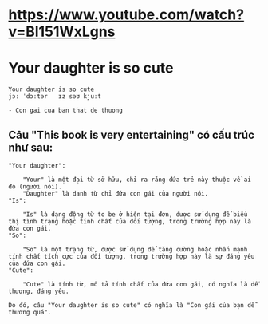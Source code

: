 # https://www.youtube.com/watch?v=Bl151WxLgns

# Your daughter is so cute

```base
Your daughter is so cute
jɔː ˈdɔːtər   ɪz səʊ kjuːt
```

    - Con gai cua ban that de thuong

## Câu "This book is very entertaining" có cấu trúc như sau:

    "Your daughter":

        "Your" là một đại từ sở hữu, chỉ ra rằng đứa trẻ này thuộc về ai đó (người nói).
        "Daughter" là danh từ chỉ đứa con gái của người nói.
    "Is":

        "Is" là dạng động từ to be ở hiện tại đơn, được sử dụng để biểu thị tình trạng hoặc tính chất của đối tượng, trong trường hợp này là đứa con gái.
    "So":

        "So" là một trạng từ, được sử dụng để tăng cường hoặc nhấn mạnh tính chất tích cực của đối tượng, trong trường hợp này là sự đáng yêu của đứa con gái.
    "Cute":

        "Cute" là tính từ, mô tả tính chất của đứa con gái, có nghĩa là dễ thương, đáng yêu.

    Do đó, câu "Your daughter is so cute" có nghĩa là "Con gái của bạn dễ thương quá".
